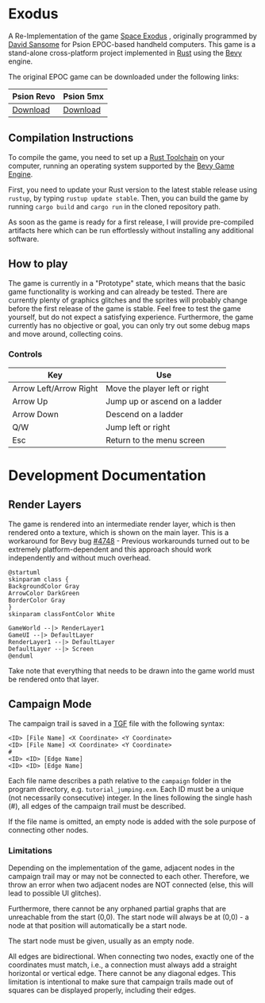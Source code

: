 # Exodus

A Re-Implementation of the
game [Space Exodus](https://web.archive.org/web/20010609173820/http://www.davidsansome.co.uk/pages/psion/exodus/index.htm)
, originally programmed by [David Sansome](http://www.davidsansome.com/) for Psion EPOC-based handheld computers.
This game is a stand-alone cross-platform project implemented in [Rust](https://www.rust-lang.org/) using
the [Bevy](https://bevyengine.org/) engine.

The original EPOC game can be downloaded under the following links:

| Psion Revo                                                                     | Psion 5mx                                                         |
|--------------------------------------------------------------------------------|-------------------------------------------------------------------|
| [Download](https://archive.org/details/tucows_55899_Space_Exodus_Revo_version) | [Download](https://archive.org/details/tucows_45515_Space_Exodus) |

## Compilation Instructions

To compile the game, you need to set up a [Rust Toolchain](https://www.rust-lang.org/learn/get-started) on your
computer, running an operating system supported by
the [Bevy Game Engine](https://bevy-cheatbook.github.io/platforms.html).

First, you need to update your Rust version to the latest stable release using `rustup`, by
typing `rustup update stable`.
Then, you can build the game by running `cargo build` and `cargo run` in the cloned repository path.

As soon as the game is ready for a first release, I will provide pre-compiled artifacts here which can be run
effortlessly without installing any additional software.

## How to play

The game is currently in a "Prototype" state, which means that the basic game functionality is working and can already
be tested.
There are currently plenty of graphics glitches and the sprites will probably change before the first release of the
game is stable.
Feel free to test the game yourself, but do not expect a satisfying experience.
Furthermore, the game currently has no objective or goal, you can only try out some debug maps and move around,
collecting coins.

### Controls

| Key                    | Use                           |
|------------------------|-------------------------------|
| Arrow Left/Arrow Right | Move the player left or right |
| Arrow Up               | Jump up or ascend on a ladder |
| Arrow Down             | Descend on a ladder           |
| Q/W                    | Jump left or right            |
| Esc                    | Return to the menu screen     |

# Development Documentation

## Render Layers

The game is rendered into an intermediate render layer, which is then rendered onto a texture, which is shown on the
main layer.
This is a workaround for Bevy bug [#4748](https://github.com/bevyengine/bevy/issues/4748) - Previous workarounds turned
out to be extremely platform-dependent and this approach should work independently and without much overhead.

```plantuml 
@startuml
skinparam class {
BackgroundColor Gray
ArrowColor DarkGreen
BorderColor Gray
}
skinparam classFontColor White

GameWorld --|> RenderLayer1
GameUI --|> DefaultLayer
RenderLayer1 --|> DefaultLayer
DefaultLayer --|> Screen
@enduml
```

Take note that everything that needs to be drawn into the game world must be rendered onto that layer.

## Campaign Mode

The campaign trail is saved in a [TGF](https://en.wikipedia.org/wiki/Trivial_Graph_Format) file with the following
syntax:

```text
<ID> [File Name] <X Coordinate> <Y Coordinate>
<ID> [File Name] <X Coordinate> <Y Coordinate>
#
<ID> <ID> [Edge Name]
<ID> <ID> [Edge Name]
```

Each file name describes a path relative to the `campaign` folder in the program directory, e.g. `tutorial_jumping.exm`.
Each ID must be a unique (not necessarily consecutive) integer.
In the lines following the single hash (#), all edges of the campaign trail must be described.

If the file name is omitted, an empty node is added with the sole purpose of connecting other nodes.

### Limitations

Depending on the implementation of the game, adjacent nodes in the campaign trail may or may not be connected to each
other.
Therefore, we throw an error when two adjacent nodes are NOT connected (else, this will lead to possible UI glitches).

Furthermore, there cannot be any orphaned partial graphs that are unreachable from the start (0,0).
The start node will always be at (0,0) - a node at that position will automatically be a start node.

The start node must be given, usually as an empty node.

All edges are bidirectional.
When connecting two nodes, exactly one of the coordinates must match, i.e., a connection must always add a straight
horizontal or vertical edge.
There cannot be any diagonal edges.
This limitation is intentional to make sure that campaign trails made out of squares can be displayed properly,
including their edges.
